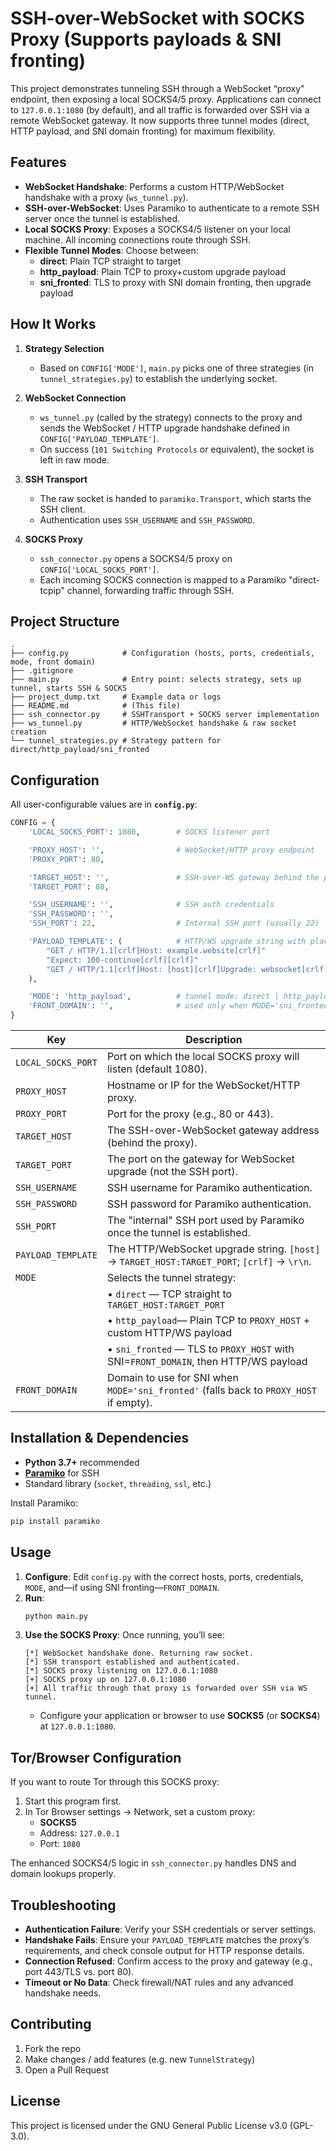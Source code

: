 # SSH-over-WebSocket with SOCKS Proxy (Supports payloads & SNI fronting)

This project demonstrates tunneling SSH through a WebSocket “proxy” endpoint, then exposing a local SOCKS4/5 proxy. Applications can connect to `127.0.0.1:1080` (by default), and all traffic is forwarded over SSH via a remote WebSocket gateway. It now supports three tunnel modes (direct, HTTP payload, and SNI domain fronting) for maximum flexibility.

## Features

- **WebSocket Handshake**: Performs a custom HTTP/WebSocket handshake with a proxy (`ws_tunnel.py`).
- **SSH-over-WebSocket**: Uses Paramiko to authenticate to a remote SSH server once the tunnel is established.
- **Local SOCKS Proxy**: Exposes a SOCKS4/5 listener on your local machine. All incoming connections route through SSH.
- **Flexible Tunnel Modes**: Choose between:
  - **direct**: Plain TCP straight to target
  - **http_payload**: Plain TCP to proxy+custom upgrade payload
  - **sni_fronted**: TLS to proxy with SNI domain fronting, then upgrade payload

## How It Works

1. **Strategy Selection**  
   - Based on `CONFIG['MODE']`, `main.py` picks one of three strategies (in `tunnel_strategies.py`) to establish the underlying socket.

2. **WebSocket Connection**  
   - `ws_tunnel.py` (called by the strategy) connects to the proxy and sends the WebSocket / HTTP upgrade handshake defined in `CONFIG['PAYLOAD_TEMPLATE']`.  
   - On success (`101 Switching Protocols` or equivalent), the socket is left in raw mode.

3. **SSH Transport**  
   - The raw socket is handed to `paramiko.Transport`, which starts the SSH client.  
   - Authentication uses `SSH_USERNAME` and `SSH_PASSWORD`.

4. **SOCKS Proxy**  
   - `ssh_connector.py` opens a SOCKS4/5 proxy on `CONFIG['LOCAL_SOCKS_PORT']`.  
   - Each incoming SOCKS connection is mapped to a Paramiko "direct-tcpip" channel, forwarding traffic through SSH.

## Project Structure

```
.
├── config.py            # Configuration (hosts, ports, credentials, mode, front domain)
├── .gitignore
├── main.py              # Entry point: selects strategy, sets up tunnel, starts SSH & SOCKS
├── project_dump.txt     # Example data or logs
├── README.md            # (This file)
├── ssh_connector.py     # SSHTransport + SOCKS server implementation
├── ws_tunnel.py         # HTTP/WebSocket handshake & raw socket creation
└── tunnel_strategies.py # Strategy pattern for direct/http_payload/sni_fronted
```

## Configuration

All user-configurable values are in **`config.py`**:
```python
CONFIG = {
    'LOCAL_SOCKS_PORT': 1080,        # SOCKS listener port

    'PROXY_HOST': '',                # WebSocket/HTTP proxy endpoint
    'PROXY_PORT': 80,

    'TARGET_HOST': '',               # SSH-over-WS gateway behind the proxy
    'TARGET_PORT': 80,

    'SSH_USERNAME': '',              # SSH auth credentials
    'SSH_PASSWORD': '',
    'SSH_PORT': 22,                  # Internal SSH port (usually 22)

    'PAYLOAD_TEMPLATE': (            # HTTP/WS upgrade string with placeholders
        "GET / HTTP/1.1[crlf]Host: example.website[crlf]"
        "Expect: 100-continue[crlf][crlf]"
        "GET / HTTP/1.1[crlf]Host: [host][crlf]Upgrade: websocket[crlf][crlf]"
    ),

    'MODE': 'http_payload',          # tunnel mode: direct | http_payload | sni_fronted
    'FRONT_DOMAIN': '',              # used only when MODE='sni_fronted'
}
```

| Key                 | Description                                                                                                              |
|---------------------|--------------------------------------------------------------------------------------------------------------------------|
| `LOCAL_SOCKS_PORT`  | Port on which the local SOCKS proxy will listen (default 1080).                                                         |
| `PROXY_HOST`        | Hostname or IP for the WebSocket/HTTP proxy.                                                                            |
| `PROXY_PORT`        | Port for the proxy (e.g., 80 or 443).                                                                                   |
| `TARGET_HOST`       | The SSH-over-WebSocket gateway address (behind the proxy).                                                              |
| `TARGET_PORT`       | The port on the gateway for WebSocket upgrade (not the SSH port).                                                       |
| `SSH_USERNAME`      | SSH username for Paramiko authentication.                                                                               |
| `SSH_PASSWORD`      | SSH password for Paramiko authentication.                                                                               |
| `SSH_PORT`          | The "internal" SSH port used by Paramiko once the tunnel is established.                                               |
| `PAYLOAD_TEMPLATE`  | The HTTP/WebSocket upgrade string. `[host]` → `TARGET_HOST:TARGET_PORT`; `[crlf]` → `\r\n`.                           |
| `MODE`              | Selects the tunnel strategy:                                                                                             |
|                     | • `direct`      — TCP straight to `TARGET_HOST:TARGET_PORT`                                                               |
|                     | • `http_payload`— Plain TCP to `PROXY_HOST` + custom HTTP/WS payload                                                     |
|                     | • `sni_fronted` — TLS to `PROXY_HOST` with SNI=`FRONT_DOMAIN`, then HTTP/WS payload                                     |
| `FRONT_DOMAIN`      | Domain to use for SNI when `MODE='sni_fronted'` (falls back to `PROXY_HOST` if empty).                                  |

## Installation & Dependencies

- **Python 3.7+** recommended  
- [**Paramiko**](https://pypi.org/project/paramiko/) for SSH  
- Standard library (`socket`, `threading`, `ssl`, etc.)

Install Paramiko:
```bash
pip install paramiko
```

## Usage

1. **Configure**: Edit `config.py` with the correct hosts, ports, credentials, `MODE`, and—if using SNI fronting—`FRONT_DOMAIN`.
2. **Run**:
   ```bash
   python main.py
   ```
3. **Use the SOCKS Proxy**: Once running, you’ll see:
   ```
   [*] WebSocket handshake done. Returning raw socket.
   [*] SSH transport established and authenticated.
   [*] SOCKS proxy listening on 127.0.0.1:1080
   [+] SOCKS proxy up on 127.0.0.1:1080
   [+] All traffic through that proxy is forwarded over SSH via WS tunnel.
   ```
   - Configure your application or browser to use **SOCKS5** (or **SOCKS4**) at `127.0.0.1:1080`.

## Tor/Browser Configuration

If you want to route Tor through this SOCKS proxy:

1. Start this program first.
2. In Tor Browser settings → Network, set a custom proxy:
   - **SOCKS5**
   - Address: `127.0.0.1`
   - Port: `1080`

The enhanced SOCKS4/5 logic in `ssh_connector.py` handles DNS and domain lookups properly.

## Troubleshooting

- **Authentication Failure**: Verify your SSH credentials or server settings.
- **Handshake Fails**: Ensure your `PAYLOAD_TEMPLATE` matches the proxy’s requirements, and check console output for HTTP response details.
- **Connection Refused**: Confirm access to the proxy and gateway (e.g., port 443/TLS vs. port 80).
- **Timeout or No Data**: Check firewall/NAT rules and any advanced handshake needs.

## Contributing

1. Fork the repo  
2. Make changes / add features (e.g. new `TunnelStrategy`)  
3. Open a Pull Request

## License

This project is licensed under the GNU General Public License v3.0 (GPL-3.0).